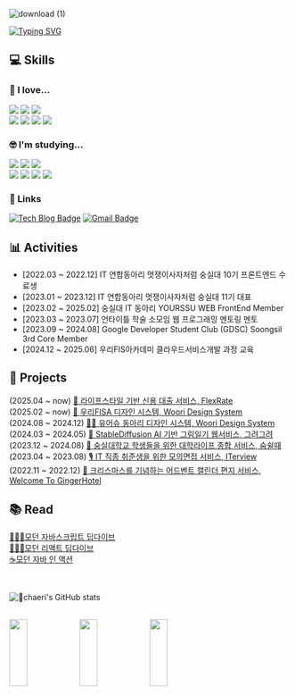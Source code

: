 <div align="start">

![download (1)](https://github.com/user-attachments/assets/26bdde30-5613-4c21-8500-f38ebdd7c628)

[![Typing SVG](https://readme-typing-svg.demolab.com?font=Nanum+Myeongjo&weight=600&size=14&pause=1000&color=FF89A4&height=30&lines=%EA%B8%B0%EC%88%A0%EB%A1%9C+%EB%94%B0%EB%9C%BB%ED%95%A8%EC%9D%84+%EC%84%A0%EB%AC%BC%ED%95%98%EB%8A%94+%EA%B0%9C%EB%B0%9C%EC%9E%90%EA%B0%80+%EB%90%98%EA%B3%A0+%EC%8B%B6%EC%9D%80+%EC%84%9C%EC%B1%84%EC%97%B0%EC%9E%85%EB%8B%88%EB%8B%A4%3AD)](https://git.io/typing-svg)

## 💻 Skills
### 💜 I love...
  <img src="https://img.shields.io/badge/JavaScript-F7DF1E?style=flat-square&logo=JavaScript&logoColor=white"/>
  <img src="https://img.shields.io/badge/TypeScript-3178C6?style=flat-square&logo=TypeScript&logoColor=white"/>
  <img src="https://img.shields.io/badge/React-61DAFB?style=flat-square&logo=React&logoColor=white"/><br/>
  <img src="https://img.shields.io/badge/styledcomponents-DB7093?style=flat-square&logo=React&logoColor=white"/>
  <img src="https://img.shields.io/badge/recoil-3578E5?style=flat-square&logo=React&logoColor=white"/>
  <img src="https://img.shields.io/badge/zustand-EF2D5E?style=flat-square&logo=React&logoColor=white"/>
  <img src="https://img.shields.io/badge/reactquery-FF4154?style=flat-square&logo=React&logoColor=white"/><br/>

### 🤓 I'm studying...
  <img src="https://img.shields.io/badge/Next.js-2D3E50?style=flat-square&logo=Next.js&logoColor=white"/>
  <img src="https://img.shields.io/badge/Three.js-000000?style=flat-square&logo=Three.js&logoColor=white"/>
  <img src="https://img.shields.io/badge/tailwindcss-06B6D4?style=flat-square&logo=Three.js&logoColor=white"/><br/>
  <img src="https://img.shields.io/badge/Java-007396?style=flat-square&logo=Java&logoColor=white"/></a>
  <img src="https://img.shields.io/badge/SpringBoot-6DB33F?style=flat-square&logo=SpringBoot&logoColor=white"/></a>
  <img src="https://img.shields.io/badge/Mysql-E6B91E?style=flat-square&logo=MySql&logoColor=white"/></a>
  <img src="https://img.shields.io/badge/Docker-2496ED?style=flat-square&logo=Docker&logoColor=white"/></a>

### 🔗 Links
[![Tech Blog Badge](http://img.shields.io/badge/-Tech%20blog-black?style=flat-square&logo=github&link=https://yonyoni824.tistory.com/)](https://yonyoni824.tistory.com/)
[![Gmail Badge](https://img.shields.io/badge/Gmail-d14836?style=flat-square&logo=Gmail&logoColor=white&link=mailto:seocylucky@gmail.com)](mailto:seocylucky@gmail.com)

## 📊 Activities

- [2022.03 ~ 2022.12] IT 연합동아리 멋쟁이사자처럼 숭실대 10기 프론트엔드 수료생<br/>
- [2023.01 ~ 2023.12] IT 연합동아리 멋쟁이사자처럼 숭실대 11기 대표<br/>
- [2023.02 ~ 2025.02] 숭실대 IT 동아리 YOURSSU WEB FrontEnd Member<br/>
- [2023.03 ~ 2023.07] 언타이틀 학술 소모임 웹 프로그래밍 멘토링 멘토<br/>
- [2023.09 ~ 2024.08] Google Developer Student Club (GDSC) Soongsil 3rd Core Member<br/>
- [2024.12 ~ 2025.06] 우리FIS아카데미 클라우드서비스개발 과정 교육<br/>

## 📂 Projects
(2025.04 ~ now) [💸 라이프스타일 기반 신용 대출 서비스, FlexRate](https://github.com/FLEX-RATE)<br/>
(2025.02 ~ now) [💙 우리FISA 디자인 시스템, Woori Design System](https://github.com/woori-design/Woori-Design-System)<br/>
(2024.08 ~ 2024.12) [🫰🏻 유어슈 동아리 디자인 시스템, Woori Design System](https://github.com/yourssu/Handy-React)<br/>
(2024.03 ~ 2024.05) [🎨 StableDiffusion AI 기반 그림일기 웹서비스, 그려그려](https://github.com/Draw-Draw)<br/>
(2023.12 ~ 2024.08) [🏫 숭실대학교 학생들을 위한 대학라이프 종합 서비스, 숨쉴때](https://github.com/yourssu/Soomsil-Web)<br/>
(2023.04 ~ 2023.08) [🎙️ IT 직종 취준생을 위한 모의면접 서비스, ITerview](https://github.com/BLACKPINK-SLJY)<br/>
(2022.11 ~ 2022.12) [🏫 크리스마스를 기념하는 어드벤트 캘린더 편지 서비스, Welcome To GingerHotel](https://github.com/Advent-calendar-by-likeLion/AdventCalendar)

## 📚 Read
[🏊🏻‍♀️모던 자바스크립트 딥다이브](https://github.com/likelion-ssu/JS-Deep-Dive)<br/>
[🏊🏻‍♀️모던 리액트 딥다이브](https://github.com/likelion-ssu/JS-Deep-Dive)<br/>
[☕️모던 자바 인 액션](https://github.com/ryuseunghan/java-in-action-study)

<br/>

![chaeri's GitHub stats](https://github-readme-stats.vercel.app/api?username=seocylucky&show_icons=true&theme=transparent)

<br/>

<a href="https://github.com/seocylucky/gitanimals">
    <img src="https://render.gitanimals.org/lines/seocylucky?pet-id=653908293849337079" width="25%" height="120"/><img src="https://render.gitanimals.org/lines/seocylucky?pet-id=665164914038047704" width="25%" height="120"/><img src="https://render.gitanimals.org/lines/seocylucky?pet-id=667573281762598892" width="25%" height="120"/>
</a>

</div>
